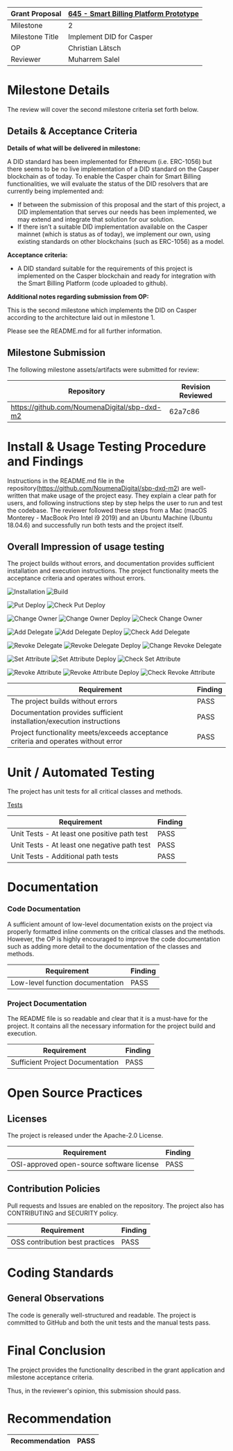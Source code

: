 Grant Proposal | [645 - Smart Billing Platform Prototype](https://portal.devxdao.com/app/proposal/645)
------------ | -------------
Milestone | 2
Milestone Title | Implement DID for Casper
OP |  Christian Lätsch
Reviewer | Muharrem Salel

# Milestone Details
The review will cover the second milestone criteria set forth below.

## Details & Acceptance Criteria

**Details of what will be delivered in milestone:**

A DID standard has been implemented for Ethereum (i.e. ERC-1056) but there seems to be no live implementation of a DID standard on the Casper blockchain as
of today. To enable the Casper chain for Smart Billing functionalities, we will evaluate the status of the DID resolvers that are currently being implemented and:
 - If between the submission of this proposal and the start of this project, a DID implementation that serves our needs has been implemented, we may extend and
integrate that solution for our solution.
 - If there isn’t a suitable DID implementation available on the Casper mainnet (which is status as of today), we implement our own, using existing standards on
other blockchains (such as ERC-1056) as a model.


 **Acceptance criteria:**

- A DID standard suitable for the requirements of this project is implemented on the Casper blockchain and ready for integration with the Smart Billing Platform
(code uploaded to github).

 **Additional notes regarding submission from OP:**

This is the second milestone which implements the DID on Casper according to the architecture laid out in milestone 1.

Please see the README.md for all further information.


 ## Milestone Submission

The following milestone assets/artifacts were submitted for review:

Repository | Revision Reviewed
------------ | -------------
https://github.com/NoumenaDigital/sbp-dxd-m2 | 62a7c86


# Install & Usage Testing Procedure and Findings

Instructions in the README.md file in the repository(https://github.com/NoumenaDigital/sbp-dxd-m2) are well-written that make usage of the project easy. They explain a clear path for users, and following instructions step by step helps the user to run and test the codebase. The reviewer followed these steps from a Mac (macOS Monterey - MacBook Pro Intel i9 2019) and an Ubuntu Machine (Ubuntu 18.04.6) and successfully run both tests and the project itself.



## Overall Impression of usage testing

The project builds without errors, and documentation provides sufficient installation and execution instructions.  The project functionality meets the acceptance criteria and operates without errors.


![Installation](assets/make_prepare.png)
![Build](assets/make_build.png)

![Put Deploy](assets/put_deploy.png)
![Check Put Deploy](assets/check_put_deploy.png)

![Change Owner](assets/change_owner.png)
![Change Owner Deploy](assets/change_owner_deploy.png)
![Check Change Owner](assets/check_change_owner.png)


![Add Delegate](assets/add_delegate.png)
![Add Delegate Deploy](assets/add_delegate_deploy.png)
![Check Add Delegate](assets/check_add_delegate.png)

![Revoke Delegate](assets/revoke_delegate.png)
![Revoke Delegate Deploy](assets/revoke_delegate_deploy.png)
![Change Revoke Delegate](assets/check_revoke_delegate.png)

![Set Attribute](assets/set_attribute.png)
![Set Attribute Deploy](assets/set_attribute_deploy.png)
![Check Set Attribute](assets/check_set_attribute.png)

![Revoke Attribute](assets/revoke_attribute.png)
![Revoke Attribute Deploy](assets/revoke_attribute_deploy.png)
![Check Revoke Attribute](assets/check_revoke_attribute.png)


Requirement | Finding
------------ | -------------
The project builds without errors | PASS
Documentation provides sufficient installation/execution instructions | PASS
Project functionality meets/exceeds acceptance criteria and operates without error | PASS


# Unit / Automated Testing

The project has unit tests for all critical classes and methods.

[Tests](assets/make_test.md)

Requirement | Finding
------------ | -------------
Unit Tests - At least one positive path test | PASS
Unit Tests - At least one negative path test | PASS 
Unit Tests - Additional path tests | PASS

# Documentation

### Code Documentation

A sufficient amount of low-level documentation exists on the project via properly formatted inline comments on the critical classes and the methods. However, the OP is highly encouraged to improve the code documentation such as adding more detail to the documentation of the classes and methods.

Requirement | Finding
------------ | -------------
Low-level function documentation | PASS

### Project Documentation

The README file is so readable and clear that it is a must-have for the project. It contains all the necessary information for the project build and execution.

Requirement | Finding
------------ | -------------
Sufficient Project Documentation | PASS

# Open Source Practices

## Licenses

The project is released under the Apache-2.0 License.

Requirement | Finding
------------ | -------------
OSI-approved open-source software license | PASS

## Contribution Policies

Pull requests and Issues are enabled on the repository. The project also has CONTRIBUTING and SECURITY policy.

Requirement | Finding
------------ | -------------
OSS contribution best practices | PASS

# Coding Standards

## General Observations

The code is generally well-structured and readable. The project is committed to GitHub and both the unit tests and the manual tests pass.

# Final Conclusion

The project provides the functionality described in the grant application and milestone acceptance criteria. 

Thus, in the reviewer's opinion, this submission should pass.

# Recommendation

Recommendation | PASS
------------ | -------------
